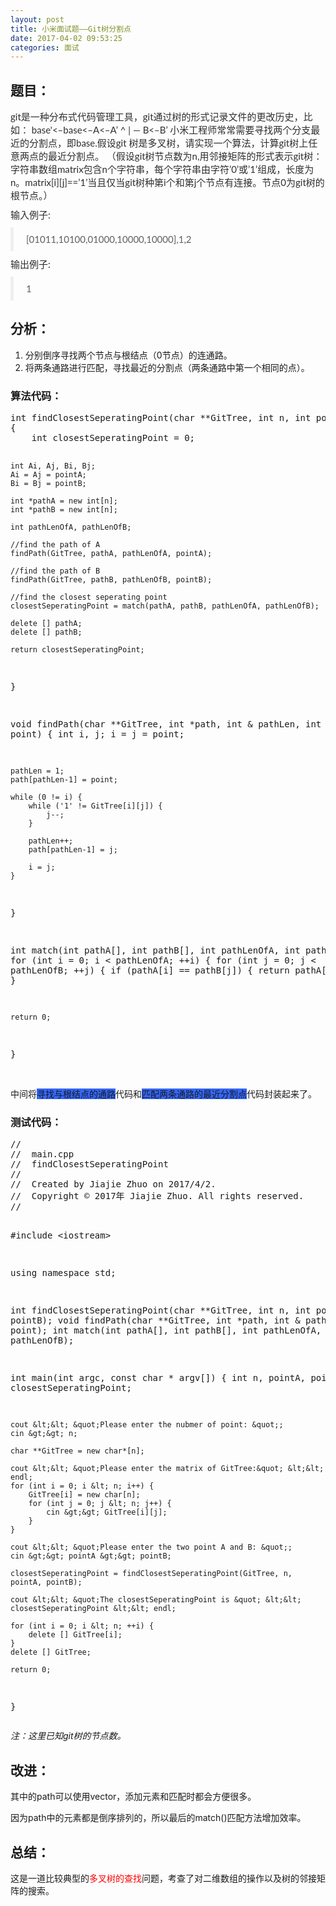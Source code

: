 ```yaml
---
layout: post
title: 小米面试题——Git树分割点
date: 2017-04-02 09:53:25
categories: 面试
---
```



<h2></h2>
<h2>题目：</h2>
<p></p>
<p style="margin-top:0px; margin-bottom:10px; color:rgb(46,46,46); font-family:&quot;Microsoft YaHei&quot;,宋体,Lato,&quot;Helvetica Neue&quot;,Helvetica,Arial,sans-serif; font-size:15px">
git是一种分布式代码管理工具，git通过树的形式记录文件的更改历史，比如： base'&lt;–base&lt;–A&lt;–A’ ^ | — B&lt;–B’ 小米工程师常常需要寻找两个分支最近的分割点，即base.假设git 树是多叉树，请实现一个算法，计算git树上任意两点的最近分割点。 （假设git树节点数为n,用邻接矩阵的形式表示git树：字符串数组matrix包含n个字符串，每个字符串由字符’0’或’1’组成，长度为n。matrix[i][j]==’1’当且仅当git树种第i个和第j个节点有连接。节点0为git树的根节点。）</p>
<p style="margin-top:0px; margin-bottom:10px; color:rgb(46,46,46); font-family:&quot;Microsoft YaHei&quot;,宋体,Lato,&quot;Helvetica Neue&quot;,Helvetica,Arial,sans-serif; font-size:15px">
<span style="">输入例子:</span></p>
<blockquote style="padding:10px 20px; margin:0px 0px 10px; font-size:15px; border-left:5px solid rgb(238,238,238); color:rgb(94,94,94); font-family:&quot;Microsoft YaHei&quot;,宋体,Lato,&quot;Helvetica Neue&quot;,Helvetica,Arial,sans-serif">
<p style="margin-top:0px; margin-bottom:0px">[01011,10100,01000,10000,10000],1,2</p>
</blockquote>
<p style="margin-top:0px; margin-bottom:10px; color:rgb(46,46,46); font-family:&quot;Microsoft YaHei&quot;,宋体,Lato,&quot;Helvetica Neue&quot;,Helvetica,Arial,sans-serif; font-size:15px">
<span style="">输出例子:</span></p>
<blockquote style="padding:10px 20px; margin:0px 0px 10px; font-size:15px; border-left:5px solid rgb(238,238,238); color:rgb(94,94,94); font-family:&quot;Microsoft YaHei&quot;,宋体,Lato,&quot;Helvetica Neue&quot;,Helvetica,Arial,sans-serif">
<p style="margin-top:0px; margin-bottom:0px">1</p>
</blockquote>
<h2>分析：</h2>
<p></p>
<ol>
<li>分别倒序寻找两个节点与根结点（0节点）的连通路。</li><li>将两条通路进行匹配，寻找最近的分割点（两条通路中第一个相同的点）。</li></ol>
<p></p>
<h3>算法代码：</h3>
<p></p>
<pre code_snippet_id="2307479" snippet_file_name="blog_20170402_1_6088735"  code_snippet_id="2307479" snippet_file_name="blog_20170402_1_6088735" name="code" class="cpp">int findClosestSeperatingPoint(char **GitTree, int n, int pointA, int pointB)
{
    int closestSeperatingPoint = 0;
    
    int Ai, Aj, Bi, Bj;
    Ai = Aj = pointA;
    Bi = Bj = pointB;
    
    int *pathA = new int[n];
    int *pathB = new int[n];
    
    int pathLenOfA, pathLenOfB;
    
    //find the path of A
    findPath(GitTree, pathA, pathLenOfA, pointA);
    
    //find the path of B
    findPath(GitTree, pathB, pathLenOfB, pointB);

    //find the closest seperating point
    closestSeperatingPoint = match(pathA, pathB, pathLenOfA, pathLenOfB);
    
    delete [] pathA;
    delete [] pathB;
    
    return closestSeperatingPoint;
}

void findPath(char **GitTree, int *path, int &amp; pathLen, int point)
{
    int i, j;
    i = j = point;
    
    pathLen = 1;
    path[pathLen-1] = point;

    while (0 != i) {
        while ('1' != GitTree[i][j]) {
            j--;
        }
        
        pathLen++;
        path[pathLen-1] = j;
        
        i = j;
    }
}

int match(int pathA[], int pathB[], int pathLenOfA, int pathLenOfB)
{
    for (int i = 0; i &lt; pathLenOfA; ++i) {
        for (int j = 0; j &lt; pathLenOfB; ++j) {
            if (pathA[i] == pathB[j]) {
                return pathA[i];
            }
        }
    }
    
    return 0;
}</pre><br>
中间将<span style="background-color:rgb(51,102,255)">寻找与根结点的通路</span>代码和<span style="background-color:rgb(51,102,255)">匹配两条通路的最近分割点</span>代码封装起来了。
<p></p>
<h3>测试代码：</h3>
<p></p>
<pre code_snippet_id="2307479" snippet_file_name="blog_20170402_2_7103273"  code_snippet_id="2307479" snippet_file_name="blog_20170402_2_7103273" name="code" class="cpp">//
//  main.cpp
//  findClosestSeperatingPoint
//
//  Created by Jiajie Zhuo on 2017/4/2.
//  Copyright &copy; 2017年 Jiajie Zhuo. All rights reserved.
//

#include &lt;iostream&gt;

using namespace std;

int findClosestSeperatingPoint(char **GitTree, int n, int pointA, int pointB);
void findPath(char **GitTree, int *path, int &amp; pathLen, int point);
int match(int pathA[], int pathB[], int pathLenOfA, int pathLenOfB);

int main(int argc, const char * argv[]) {
    int n, pointA, pointB, closestSeperatingPoint;
    
    cout &lt;&lt; &quot;Please enter the nubmer of point: &quot;;
    cin &gt;&gt; n;
    
    char **GitTree = new char*[n];
    
    cout &lt;&lt; &quot;Please enter the matrix of GitTree:&quot; &lt;&lt; endl;
    for (int i = 0; i &lt; n; i++) {
        GitTree[i] = new char[n];
        for (int j = 0; j &lt; n; j++) {
            cin &gt;&gt; GitTree[i][j];
        }
    }
    
    cout &lt;&lt; &quot;Please enter the two point A and B: &quot;;
    cin &gt;&gt; pointA &gt;&gt; pointB;
    
    closestSeperatingPoint = findClosestSeperatingPoint(GitTree, n, pointA, pointB);
    
    cout &lt;&lt; &quot;The closestSeperatingPoint is &quot; &lt;&lt; closestSeperatingPoint &lt;&lt; endl;
    
    for (int i = 0; i &lt; n; ++i) {
        delete [] GitTree[i];
    }
    delete [] GitTree;
    
    return 0;
}</pre><em>注：这里已知git树的节点数。</em>
<p></p>
<h2>改进：</h2>
<p>其中的path可以使用vector，添加元素和匹配时都会方便很多。</p>
<p>因为path中的元素都是倒序排列的，所以最后的match()匹配方法增加效率。</p>
<h2>总结：</h2>
<div>这是一道比较典型的<span style="color:#ff0000">多叉树的查找</span>问题，考查了对二维数组的操作以及树的邻接矩阵的搜索。</div>
<h2></h2>
